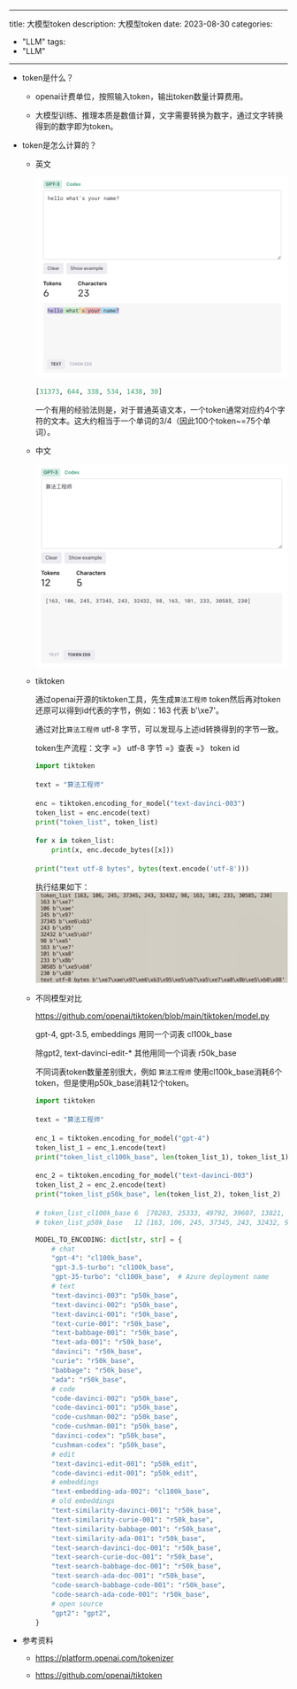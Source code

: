 
---
title: 大模型token
description: 大模型token
date: 2023-08-30
categories:
  - "LLM"
tags:
  - "LLM"

---

+ token是什么？
  
  + openai计费单位，按照输入token，输出token数量计算费用。

  + 大模型训练、推理本质是数值计算，文字需要转换为数字，通过文字转换得到的数字即为token。

+ token是怎么计算的？
  
  + 英文
  
    ![Alt text](../img/image.png)
    ```python
    [31373, 644, 338, 534, 1438, 30]
    ```
    一个有用的经验法则是，对于普通英语文本，一个token通常对应约4个字符的文本。这大约相当于一个单词的3/4（因此100个token~=75个单词）。
  
  + 中文

    ![Alt text](../img/image-1.png)

  + tiktoken
  
    通过openai开源的tiktoken工具，先生成`算法工程师` token然后再对token还原可以得到id代表的字节，例如：163 代表 b'\xe7'。

    通过对比`算法工程师` utf-8 字节，可以发现与上述id转换得到的字节一致。

    token生产流程：文字 =》 utf-8 字节 =》查表 =》 token id

    ```python
    import tiktoken

    text = "算法工程师"

    enc = tiktoken.encoding_for_model("text-davinci-003")
    token_list = enc.encode(text)
    print("token_list", token_list)

    for x in token_list:
        print(x, enc.decode_bytes([x]))

    print("text utf-8 bytes", bytes(text.encode('utf-8')))
    ```

    执行结果如下：
    ![Alt text](../img/image-5.png)

  + 不同模型对比
  
    https://github.com/openai/tiktoken/blob/main/tiktoken/model.py

    gpt-4, gpt-3.5, embeddings 用同一个词表 cl100k_base

    除gpt2, text-davinci-edit-* 其他用同一个词表 r50k_base

    不同词表token数量差别很大，例如 `算法工程师` 使用cl100k_base消耗6个token，但是使用p50k_base消耗12个token。

    ```python
    import tiktoken

    text = "算法工程师"

    enc_1 = tiktoken.encoding_for_model("gpt-4")
    token_list_1 = enc_1.encode(text)
    print("token_list_cl100k_base", len(token_list_1), token_list_1)

    enc_2 = tiktoken.encoding_for_model("text-davinci-003")
    token_list_2 = enc_2.encode(text)
    print("token_list_p50k_base", len(token_list_2), token_list_2)

    # token_list_cl100k_base 6  [70203, 25333, 49792, 39607, 13821, 230]
    # token_list_p50k_base   12 [163, 106, 245, 37345, 243, 32432, 98, 163, 101, 233, 30585, 230]

    ```


    ```python
    MODEL_TO_ENCODING: dict[str, str] = {
        # chat
        "gpt-4": "cl100k_base",
        "gpt-3.5-turbo": "cl100k_base",
        "gpt-35-turbo": "cl100k_base",  # Azure deployment name
        # text
        "text-davinci-003": "p50k_base",
        "text-davinci-002": "p50k_base",
        "text-davinci-001": "r50k_base",
        "text-curie-001": "r50k_base",
        "text-babbage-001": "r50k_base",
        "text-ada-001": "r50k_base",
        "davinci": "r50k_base",
        "curie": "r50k_base",
        "babbage": "r50k_base",
        "ada": "r50k_base",
        # code
        "code-davinci-002": "p50k_base",
        "code-davinci-001": "p50k_base",
        "code-cushman-002": "p50k_base",
        "code-cushman-001": "p50k_base",
        "davinci-codex": "p50k_base",
        "cushman-codex": "p50k_base",
        # edit
        "text-davinci-edit-001": "p50k_edit",
        "code-davinci-edit-001": "p50k_edit",
        # embeddings
        "text-embedding-ada-002": "cl100k_base",
        # old embeddings
        "text-similarity-davinci-001": "r50k_base",
        "text-similarity-curie-001": "r50k_base",
        "text-similarity-babbage-001": "r50k_base",
        "text-similarity-ada-001": "r50k_base",
        "text-search-davinci-doc-001": "r50k_base",
        "text-search-curie-doc-001": "r50k_base",
        "text-search-babbage-doc-001": "r50k_base",
        "text-search-ada-doc-001": "r50k_base",
        "code-search-babbage-code-001": "r50k_base",
        "code-search-ada-code-001": "r50k_base",
        # open source
        "gpt2": "gpt2",
    }
    ```

+ 参考资料
  
    +  https://platform.openai.com/tokenizer

    + https://github.com/openai/tiktoken
